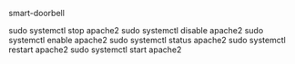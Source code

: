 smart-doorbell

sudo systemctl stop apache2
sudo systemctl disable apache2
sudo systemctl enable apache2
sudo systemctl status apache2
sudo systemctl restart apache2
sudo systemctl start apache2
